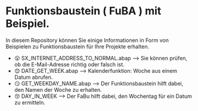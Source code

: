 # Funktionsbaustein ( FuBA ) mit Beispiel.
In diesem Repository können Sie einige Informationen in Form von Beispielen zu Funktionsbaustein für Ihre Projekte erhalten.


- 😮 SX_INTERNET_ADDRESS_TO_NORMAL.abap --> Sie können prüfen, ob die E-Mail-Adresse richtig oder falsch ist.
- 😊 DATE_GET_WEEK.abap --> Kalenderfunktion: Woche aus einem Datum abrufen.
- 😏 GET_WEEKDAY_NAME.abap --> Der Funktionsbaustein hilft dabei, den Namen der Woche zu erhalten.
- 😚 DAY_IN_WEEK --> Der FaBu hilft dabei, den Wochentag für ein Datum zu ermitteln.
